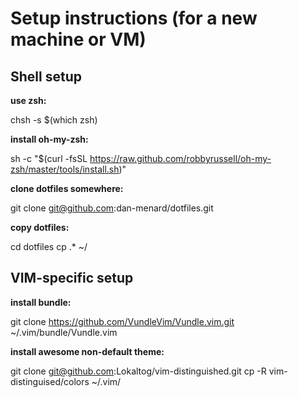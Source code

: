 # Setup instructions (for a new machine or VM)

## Shell setup

**use zsh:**

chsh -s $(which zsh)

**install oh-my-zsh:**

sh -c "$(curl -fsSL https://raw.github.com/robbyrussell/oh-my-zsh/master/tools/install.sh)"

**clone dotfiles somewhere:**

git clone git@github.com:dan-menard/dotfiles.git

**copy dotfiles:**

cd dotfiles
cp .* ~/

## VIM-specific setup

**install bundle:**

git clone https://github.com/VundleVim/Vundle.vim.git ~/.vim/bundle/Vundle.vim

**install awesome non-default theme:**

git clone git@github.com:Lokaltog/vim-distinguished.git
cp -R vim-distinguised/colors ~/.vim/
